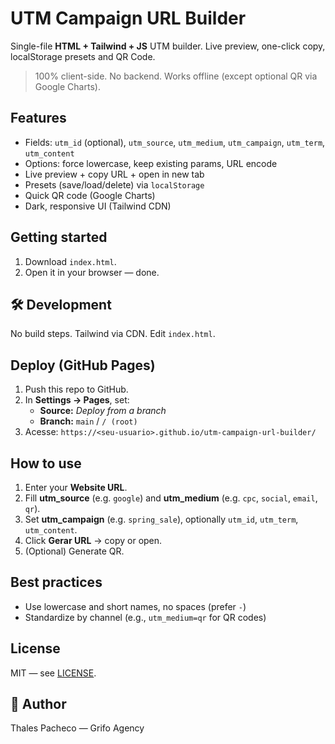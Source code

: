 # UTM Campaign URL Builder

Single-file **HTML + Tailwind + JS** UTM builder. Live preview, one-click copy, localStorage presets and QR Code.

> 100% client-side. No backend. Works offline (except optional QR via Google Charts).

##  Features
- Fields: `utm_id` (optional), `utm_source`, `utm_medium`, `utm_campaign`, `utm_term`, `utm_content`
- Options: force lowercase, keep existing params, URL encode
- Live preview + copy URL + open in new tab
- Presets (save/load/delete) via `localStorage`
- Quick QR code (Google Charts)
- Dark, responsive UI (Tailwind CDN)

##  Getting started
1. Download `index.html`.
2. Open it in your browser — done.

## 🛠 Development
No build steps. Tailwind via CDN. Edit `index.html`.

##  Deploy (GitHub Pages)
1. Push this repo to GitHub.
2. In **Settings → Pages**, set:
   - **Source:** *Deploy from a branch*
   - **Branch:** `main` / `/ (root)`
3. Acesse: `https://<seu-usuario>.github.io/utm-campaign-url-builder/`

##  How to use
1. Enter your **Website URL**.
2. Fill **utm_source** (e.g. `google`) and **utm_medium** (e.g. `cpc`, `social`, `email`, `qr`).
3. Set **utm_campaign** (e.g. `spring_sale`), optionally `utm_id`, `utm_term`, `utm_content`.
4. Click **Gerar URL** → copy or open.
5. (Optional) Generate QR.

##  Best practices
- Use lowercase and short names, no spaces (prefer `-`)
- Standardize by channel (e.g., `utm_medium=qr` for QR codes)

##  License
MIT — see [LICENSE](./LICENSE).

## 👤 Author
Thales Pacheco — Grifo Agency
